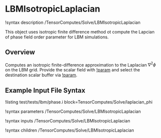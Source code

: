 # LBMIsotropicLaplacian

!syntax description /TensorComputes/Solve/LBMIsotropicLaplacian

This object uses isotropic finite difference method ot compute the Lapcian of phase field order parameter for LBM simulations.

## Overview

Computes an isotropic finite\-difference approximation to the Laplacian $\nabla^2 \phi$ on the
LBM grid. Provide the scalar field with
[!param](/TensorComputes/Solve/LBMIsotropicLaplacian/scalar_field) and select the destination
scalar buffer via [!param](/TensorComputes/Solve/LBMIsotropicLaplacian/buffer).

## Example Input File Syntax

!listing test/tests/lbm/phase.i block=TensorComputes/Solve/laplacian_phi

!syntax parameters /TensorComputes/Solve/LBMIsotropicLaplacian

!syntax inputs /TensorComputes/Solve/LBMIsotropicLaplacian

!syntax children /TensorComputes/Solve/LBMIsotropicLaplacian
